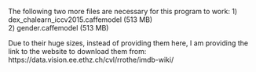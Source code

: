 <p>
The following two more files are necessary for this program to work:
  1) dex_chalearn_iccv2015.caffemodel (513 MB)<br>
  2) gender.caffemodel (513 MB)<br>
</p>
<p>
Due to their huge sizes, instead of providing them here, I am providing the link to the website to download them from:
<br>https://data.vision.ee.ethz.ch/cvl/rrothe/imdb-wiki/
</p>
